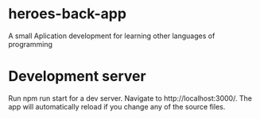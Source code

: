 # heroes-back-app
A small Aplication development for learning other languages of programming
# Development server
Run npm run start for a dev server. Navigate to http://localhost:3000/. The app will automatically reload if you change any of the source files.

